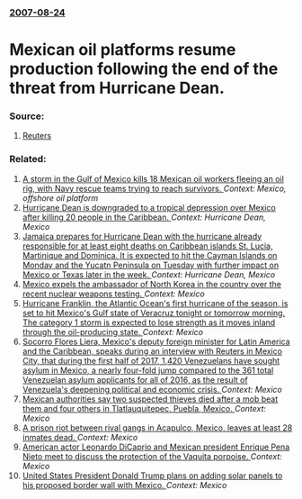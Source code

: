 ### [2007-08-24](/news/2007/08/24/index.md)

#  Mexican oil platforms resume production following the end of the threat from Hurricane Dean. 




### Source:

1. [Reuters](http://investing.reuters.co.uk/news/articleinvesting.aspx?type=hotStocksNewsUS&storyID=2007-08-24T101027Z_01_SP57154_RTRUKOC_0_US-MARKETS-OIL.xml)

### Related:

1. [ A storm in the Gulf of Mexico kills 18 Mexican oil workers fleeing an oil rig, with Navy rescue teams trying to reach survivors. ](/news/2007/10/24/a-storm-in-the-gulf-of-mexico-kills-18-mexican-oil-workers-fleeing-an-oil-rig-with-navy-rescue-teams-trying-to-reach-survivors.md) _Context: Mexico, offshore oil platform_
2. [ Hurricane Dean is downgraded to a tropical depression over Mexico after killing 20 people in the Caribbean. ](/news/2007/08/23/hurricane-dean-is-downgraded-to-a-tropical-depression-over-mexico-after-killing-20-people-in-the-caribbean.md) _Context: Hurricane Dean, Mexico_
3. [ Jamaica prepares for Hurricane Dean with the hurricane already responsible for at least eight deaths on Caribbean islands St. Lucia, Martinique and Dominica. It is expected to hit the Cayman Islands on Monday and the Yucatn Peninsula on Tuesday with further impact on Mexico or Texas later in the week. ](/news/2007/08/19/jamaica-prepares-for-hurricane-dean-with-the-hurricane-already-responsible-for-at-least-eight-deaths-on-caribbean-islands-st-lucia-martin.md) _Context: Hurricane Dean, Mexico_
4. [Mexico expels the ambassador of North Korea in the country over the recent nuclear weapons testing. ](/news/2017/09/7/mexico-expels-the-ambassador-of-north-korea-in-the-country-over-the-recent-nuclear-weapons-testing.md) _Context: Mexico_
5. [Hurricane Franklin, the Atlantic Ocean's first hurricane of the season, is set to hit Mexico's Gulf state of Veracruz tonight or tomorrow morning. The category 1 storm is expected to lose strength as it moves inland through the oil-producing state. ](/news/2017/08/9/hurricane-franklin-the-atlantic-ocean-s-first-hurricane-of-the-season-is-set-to-hit-mexico-s-gulf-state-of-veracruz-tonight-or-tomorrow-mo.md) _Context: Mexico_
6. [Socorro Flores Liera, Mexico's deputy foreign minister for Latin America and the Caribbean, speaks during an interview with Reuters in Mexico City, that during the first half of 2017, 1,420 Venezuelans have sought asylum in Mexico, a nearly four-fold jump compared to the 361 total Venezuelan asylum applicants for all of 2016, as the result of Venezuela's deepening political and economic crisis. ](/news/2017/08/4/socorro-flores-liera-mexico-s-deputy-foreign-minister-for-latin-america-and-the-caribbean-speaks-during-an-interview-with-reuters-in-mexic.md) _Context: Mexico_
7. [Mexican authorities say two suspected thieves died after a mob beat them and four others in Tlatlauquitepec, Puebla, Mexico. ](/news/2017/08/28/mexican-authorities-say-two-suspected-thieves-died-after-a-mob-beat-them-and-four-others-in-tlatlauquitepec-puebla-mexico.md) _Context: Mexico_
8. [A prison riot between rival gangs in Acapulco, Mexico, leaves at least 28 inmates dead. ](/news/2017/07/6/a-prison-riot-between-rival-gangs-in-acapulco-mexico-leaves-at-least-28-inmates-dead.md) _Context: Mexico_
9. [American actor Leonardo DiCaprio and Mexican president Enrique Pena Nieto meet to discuss the protection of the Vaquita porpoise. ](/news/2017/06/8/american-actor-leonardo-dicaprio-and-mexican-president-enrique-pea-a-nieto-meet-to-discuss-the-protection-of-the-vaquita-porpoise.md) _Context: Mexico_
10. [United States President Donald Trump plans on adding solar panels to his proposed border wall with Mexico. ](/news/2017/06/22/united-states-president-donald-trump-plans-on-adding-solar-panels-to-his-proposed-border-wall-with-mexico.md) _Context: Mexico_

